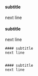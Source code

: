 #### subtitle
next line


#### subtitle
next line
    

    #### subtitle
    next line


    #### subtitle
    next line